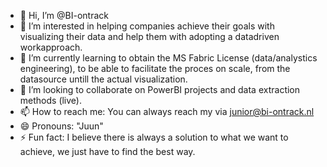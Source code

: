 - 👋 Hi, I’m @BI-ontrack
- 👀 I’m interested in helping companies achieve their goals with visualizing their data and help them with adopting a datadriven workapproach. 
- 🌱 I’m currently learning to obtain the MS Fabric License (data/analystics engineering), to be able to facilitate the proces on scale, from the datasource untill the actual visualization. 
- 💞️ I’m looking to collaborate on PowerBI projects and data extraction methods (live). 
- 📫 How to reach me: You can always reach my via junior@bi-ontrack.nl
- 😄 Pronouns: "Juun"
- ⚡ Fun fact: I believe there is always a solution to what we want to achieve, we just have to find the best way.

<!---
BI-ontrack/BI-ontrack is a ✨ special ✨ repository because its `README.md` (this file) appears on your GitHub profile.
You can click the Preview link to take a look at your changes.
--->
